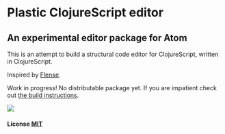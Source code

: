 # Plastic ClojureScript editor 

## An experimental editor package for Atom

This is an attempt to build a structural code editor for ClojureScript, written in ClojureScript.

Inspired by [Flense](https://github.com/mkremins/flense).

Work in progress! No distributable package yet. If you are impatient check out [the build instructions](https://github.com/darwin/plastic/blob/master/docs/build.md).

<img src="https://dl.dropboxusercontent.com/u/559047/plastic-shot-10.png">

#### License [MIT](LICENSE.md)
